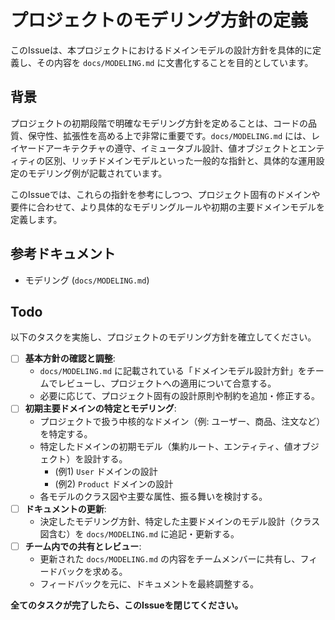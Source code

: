 # プロジェクトのモデリング方針の定義

このIssueは、本プロジェクトにおけるドメインモデルの設計方針を具体的に定義し、その内容を `docs/MODELING.md` に文書化することを目的としています。

## 背景

プロジェクトの初期段階で明確なモデリング方針を定めることは、コードの品質、保守性、拡張性を高める上で非常に重要です。`docs/MODELING.md` には、レイヤードアーキテクチャの遵守、イミュータブル設計、値オブジェクトとエンティティの区別、リッチドメインモデルといった一般的な指針と、具体的な運用設定のモデリング例が記載されています。

このIssueでは、これらの指針を参考にしつつ、プロジェクト固有のドメインや要件に合わせて、より具体的なモデリングルールや初期の主要ドメインモデルを定義します。

## 参考ドキュメント

- モデリング (`docs/MODELING.md`)

## Todo

以下のタスクを実施し、プロジェクトのモデリング方針を確立してください。

- [ ] **基本方針の確認と調整**:
  - `docs/MODELING.md` に記載されている「ドメインモデル設計方針」をチームでレビューし、プロジェクトへの適用について合意する。
  - 必要に応じて、プロジェクト固有の設計原則や制約を追加・修正する。
- [ ] **初期主要ドメインの特定とモデリング**:
  - プロジェクトで扱う中核的なドメイン（例: ユーザー、商品、注文など）を特定する。
  - 特定したドメインの初期モデル（集約ルート、エンティティ、値オブジェクト）を設計する。
    - (例1) `User` ドメインの設計
    - (例2) `Product` ドメインの設計
  - 各モデルのクラス図や主要な属性、振る舞いを検討する。
- [ ] **ドキュメントの更新**:
  - 決定したモデリング方針、特定した主要ドメインのモデル設計（クラス図含む）を `docs/MODELING.md` に追記・更新する。
- [ ] **チーム内での共有とレビュー**:
  - 更新された `docs/MODELING.md` の内容をチームメンバーに共有し、フィードバックを求める。
  - フィードバックを元に、ドキュメントを最終調整する。

**全てのタスクが完了したら、このIssueを閉じてください。**
